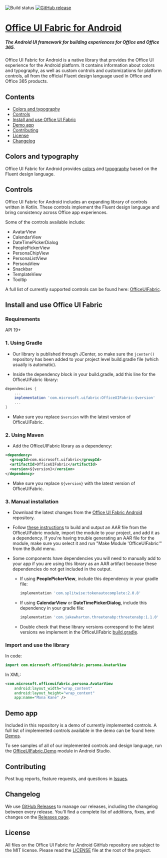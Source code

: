 ![Build status](https://onedrive.visualstudio.com/Design/_apis/build/status/fabric-mobile/fabric-android-CI-github?branchName=master)
[![GitHub release](https://img.shields.io/github/release/officedev/ui-fabric-android.svg)](https://github.com/OfficeDev/ui-fabric-android/releases/latest)

# [Office UI Fabric for Android](http://dev.office.com/fabric)

##### The Android UI framework for building experiences for Office and Office 365.

Office UI Fabric for Android is a native library that provides the Office UI experience for the Android platform. It contains information about colors and typography, as well as custom controls and customizations for platform controls, all from the official Fluent design language used in Office and Office 365 products.

## Contents

- [Colors and typography](#colors-and-typography)
- [Controls](#controls)
- [Install and use Office UI Fabric](#install-and-use-office-ui-fabric)
- [Demo app](#demo-app)
- [Contributing](#contributing)
- [License](#license)
- [Changelog](#changelog)

## Colors and typography

Office UI Fabric for Android provides [colors](OfficeUIFabric/src/main/res/values/colors.xml) and [typography](OfficeUIFabric/src/main/res/values/styles_font.xml) based on the Fluent design language.

## Controls

Office UI Fabric for Android includes an expanding library of controls written in Kotlin. These controls implement the Fluent design language and bring consistency across Office app experiences.

Some of the controls available include:
- AvatarView
- CalendarView
- DateTimePickerDialog
- PeoplePickerView
- PersonaChipView
- PersonaListView
- PersonaView
- Snackbar
- TemplateView
- Tooltip

A full list of currently supported controls can be found here: [OfficeUIFabric](OfficeUIFabric/src/main/java/com/microsoft/officeuifabric).

## Install and use Office UI Fabric

### Requirements

API 19+

### 1. Using Gradle

- Our library is published through JCenter, so make sure the `jcenter()` repository has been added to your project level build.gradle file (which usually is automatic).

- Inside the dependency block in your build.gradle, add this line for the OfficeUIFabric library:
```gradle
dependencies {
    ...
    implementation 'com.microsoft.uifabric:OfficeUIFabric:$version'
    ... 
}
```

- Make sure you replace `$version` with the latest version of OfficeUIFabric.

### 2. Using Maven

- Add the OfficeUIFabric library as a dependency:
```xml
<dependency>
  <groupId>com.microsoft.uifabric</groupId>
  <artifactId>OfficeUIFabric</artifactId>
  <version>${version}</version>
</dependency>
```

- Make sure you replace `${version}` with the latest version of OfficeUIFabric.

### 3. Manual installation

- Download the latest changes from the [Office UI Fabric Android](https://github.com/OfficeDev/UI-Fabric-Android) repository.

- Follow [these instructions](https://developer.android.com/studio/projects/android-library) to build and output an AAR file from the OfficeUIFabric module, import the module to your project, and add it as a dependency. If you're having trouble generating an AAR file for the module, make sure you select it and run "Make Module 'OfficeUIFabric'" from the Build menu.

- Some components have dependencies you will need to manually add to your app if you are using this library as an AAR artifact because these dependencies do not get included in the output.
  - If using **PeoplePickerView**, include this dependency in your gradle file:  
    ```gradle
    implementation 'com.splitwise:tokenautocomplete:2.0.8'
    ```
  - If using **CalendarView** or **DateTimePickerDialog**, include this dependency in your gradle file:
    ```gradle
    implementation 'com.jakewharton.threetenabp:threetenabp:1.1.0'
    ```
  - Double check that these library versions correspond to the latest versions we implement in the OfficeUIFabric [build.gradle](OfficeUIFabric/build.gradle).

### Import and use the library

In code:
```kotlin
import com.microsoft.officeuifabric.persona.AvatarView
```

In XML:
```xml
<com.microsoft.officeuifabric.persona.AvatarView
    android:layout_width="wrap_content"
    android:layout_height="wrap_content"
    app:name="Mona Kane" />
```

## Demo app

Included in this repository is a demo of currently implemented controls. A full list of implemented controls available in the demo can be found here:  [Demos](OfficeUIFabric.Demo/src/main/java/com/microsoft/officeuifabricdemo/demos).

To see samples of all of our implemented controls and design language, run the [OfficeUIFabric.Demo](OfficeUIFabric.Demo) module in Android Studio.

## Contributing

Post bug reports, feature requests, and questions in [Issues](https://github.com/OfficeDev/UI-Fabric-Android/issues).

## Changelog

We use [GitHub Releases](https://github.com/blog/1547-release-your-software) to manage our releases, including the changelog between every release. You'll find a complete list of additions, fixes, and changes on the [Releases page](https://github.com/OfficeDev/UI-Fabric-Android/releases).

## License

All files on the Office UI Fabric for Android GitHub repository are subject to the MIT license. Please read the [LICENSE](LICENSE) file at the root of the project.
